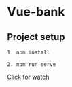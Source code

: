# Vue-bank

## Project setup
```
1. npm install 

2. npm run serve
```
[Click](https://yarkirs.ru/) for watch 
